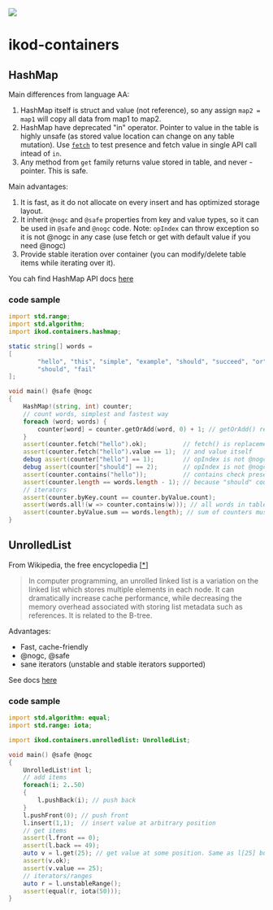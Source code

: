![](https://github.com/ikod/ikod-containers/workflows/CI/badge.svg)
# ikod-containers

## HashMap ##

Main differences from language AA:
1. HashMap itself is struct and value (not reference), so any assign `map2 = map1` will copy all data from map1 to map2.
1. HashMap have deprecated "in" operator. Pointer to value in the table is highly unsafe (as stored value location can change on any table mutation). Use [`fetch`]() to test presence and fetch value in single API call intead of `in`.
1. Any method from `get` family returns value stored in table, and never - pointer. This is safe.

Main advantages:
1. It is fast, as it do not allocate on every insert and has optimized storage layout.
1. It inherit `@nogc` and `@safe` properties from key and value types, so it can be used in `@safe` and `@nogc` code. Note: `opIndex` can throw exception so it is not @nogc in any case (use fetch or get with default value if you need @nogc)
1. Provide stable iteration over container (you can modify/delete table items while iterating over it).

You cah find HashMap API docs [here](https://ikod-containers.dpldocs.info/ikod.containers.hashmap.HashMap.html)
### code sample ###

```d
import std.range;
import std.algorithm;
import ikod.containers.hashmap;

static string[] words =
[
        "hello", "this", "simple", "example", "should", "succeed", "or", "it",
        "should", "fail"
];

void main() @safe @nogc
{
    HashMap!(string, int) counter;
    // count words, simplest and fastest way
    foreach (word; words) {
        counter[word] = counter.getOrAdd(word, 0) + 1; // getOrAdd() return value from table or add it to table
    }
    assert(counter.fetch("hello").ok);          // fetch() is replacement to "in": you get "ok" if key in table
    assert(counter.fetch("hello").value == 1);  // and value itself
    debug assert(counter["hello"] == 1);        // opIndex is not @nogc
    debug assert(counter["should"] == 2);       // opIndex is not @nogc
    assert(counter.contains("hello"));          // contains check presence
    assert(counter.length == words.length - 1); // because "should" counts only once
    // iterators
    assert(counter.byKey.count == counter.byValue.count);
    assert(words.all!(w => counter.contains(w))); // all words in table
    assert(counter.byValue.sum == words.length); // sum of counters must equals to number of words
}
```

## UnrolledList ##

From Wikipedia, the free encyclopedia [[*](https://en.wikipedia.org/wiki/Unrolled_linked_list)]

> In computer programming, an unrolled linked list is a variation on the linked list which stores multiple elements in each node. It can dramatically increase cache performance, while decreasing the memory overhead associated with storing list metadata such as references. It is related to the B-tree.

Advantages:
* Fast, cache-friendly
* @nogc, @safe
* sane iterators (unstable and stable iterators supported)

See docs [here](https://ikod.github.io/ikod-containers/ikod.containers.unrolledlist.UnrolledList.html)

### code sample ###
```d
import std.algorithm: equal;
import std.range: iota;

import ikod.containers.unrolledlist: UnrolledList;

void main() @safe @nogc
{
    UnrolledList!int l;
    // add items
    foreach(i; 2..50)
    {
        l.pushBack(i); // push back
    }
    l.pushFront(0); // push front
    l.insert(1,1);  // insert value at arbitrary position
    // get items
    assert(l.front == 0);
    assert(l.back == 49);
    auto v = l.get(25); // get value at some position. Same as l[25] but @nogc
    assert(v.ok);
    assert(v.value == 25);
    // iterators/ranges
    auto r = l.unstableRange();
    assert(equal(r, iota(50)));
}
```